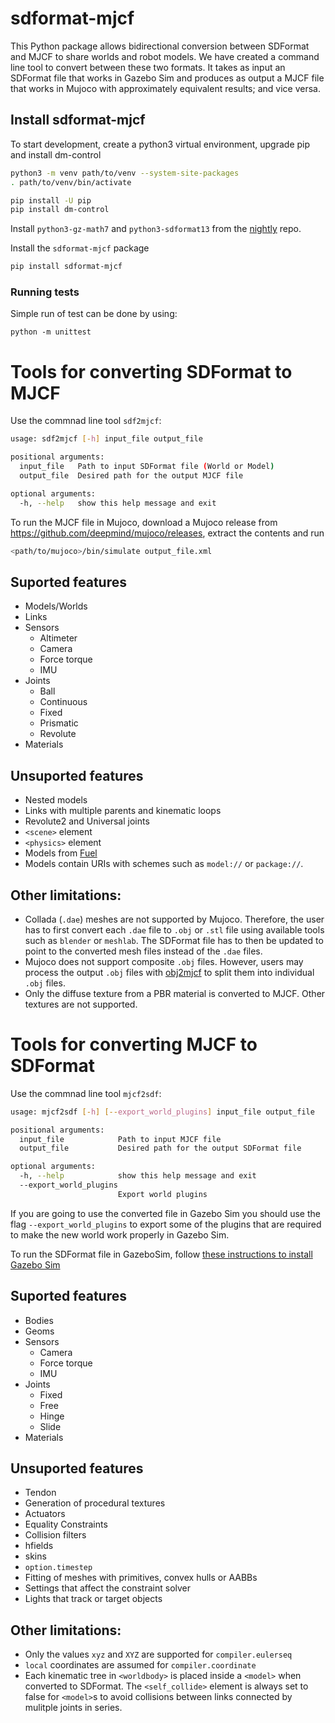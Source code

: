 # sdformat-mjcf

This Python package allows bidirectional conversion between SDFormat and MJCF
to share worlds and robot models. We have created a command line tool to convert
between these two formats. It takes as input an SDFormat file that works in
Gazebo Sim and produces as output a MJCF file that works in Mujoco with
approximately equivalent results; and vice versa.

## Install sdformat-mjcf

To start development, create a python3 virtual environment, upgrade pip and
install dm-control

```bash
python3 -m venv path/to/venv --system-site-packages
. path/to/venv/bin/activate

pip install -U pip
pip install dm-control
```

Install `python3-gz-math7` and `python3-sdformat13` from the
[nightly](https://gazebosim.org/docs/all/release#type-of-releases) repo.

Install the `sdformat-mjcf` package

```bash
pip install sdformat-mjcf
```

### Running tests

Simple run of test can be done by using:

```
python -m unittest
```

# Tools for converting SDFormat to MJCF

Use the commnad line tool `sdf2mjcf`:

```bash
usage: sdf2mjcf [-h] input_file output_file

positional arguments:
  input_file   Path to input SDFormat file (World or Model)
  output_file  Desired path for the output MJCF file

optional arguments:
  -h, --help   show this help message and exit
```

To run the MJCF file in Mujoco, download a Mujoco release from https://github.com/deepmind/mujoco/releases,
extract the contents and run

```bash
<path/to/mujoco>/bin/simulate output_file.xml
```

## Suported features

  - Models/Worlds
  - Links
  - Sensors
    - Altimeter
    - Camera
    - Force torque
    - IMU
  - Joints
    - Ball
    - Continuous
    - Fixed
    - Prismatic
    - Revolute
  - Materials

## Unsuported features

  - Nested models
  - Links with multiple parents and kinematic loops
  - Revolute2 and Universal joints
  - `<scene>` element
  - `<physics>` element
  - Models from [Fuel](https://app.gazebosim.org/dashboard)
  - Models contain URIs with schemes such as `model://` or `package://`.

## Other limitations:

  - Collada (`.dae`) meshes are not supported by Mujoco. Therefore, the user
    has to first convert each `.dae` file to `.obj` or `.stl` file using
    available tools such as `blender` or `meshlab`. The SDFormat file has to
    then be updated to point to the converted mesh files instead of the `.dae`
    files.
  - Mujoco does not support composite `.obj` files. However, users may process
    the output `.obj` files with
    [obj2mjcf](https://github.com/kevinzakka/obj2mjcf) to split them into
    individual `.obj` files.
  - Only the diffuse texture from a PBR material is converted to MJCF. Other
    textures are not supported.

# Tools for converting MJCF to SDFormat

Use the commnad line tool `mjcf2sdf`:

```bash
usage: mjcf2sdf [-h] [--export_world_plugins] input_file output_file

positional arguments:
  input_file            Path to input MJCF file
  output_file           Desired path for the output SDFormat file

optional arguments:
  -h, --help            show this help message and exit
  --export_world_plugins
                        Export world plugins
```

If you are going to use the converted file in Gazebo Sim you should use the flag
`--export_world_plugins` to export some of the plugins that are required to make
the new world work properly in Gazebo Sim.

To run the SDFormat file in GazeboSim, follow [these instructions to install Gazebo Sim](https://gazebosim.org/docs/latest/install)

## Suported features

  - Bodies
  - Geoms
  - Sensors
    - Camera
    - Force torque
    - IMU
  - Joints
    - Fixed
    - Free
    - Hinge
    - Slide
  - Materials

## Unsuported features

  - Tendon
  - Generation of procedural textures
  - Actuators
  - Equality Constraints
  - Collision filters
  - hfields
  - skins
  - `option.timestep`
  - Fitting of meshes with primitives, convex hulls or AABBs
  - Settings that affect the constraint solver
  - Lights that track or target objects

## Other limitations:

  - Only the values `xyz` and `XYZ` are supported for `compiler.eulerseq`
  - `local` coordinates are assumed for `compiler.coordinate`
  - Each kinematic tree in `<worldbody>` is placed inside a `<model>` when
    converted to SDFormat. The `<self_collide>` element is always set to false
    for `<model>`s to avoid collisions between links connected by mulitple
    joints in series.

